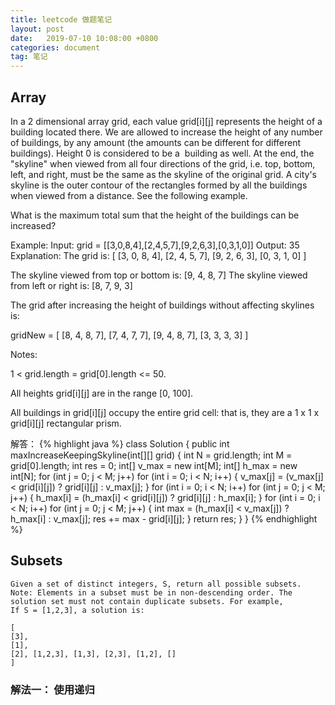 ```yaml
---
title: leetcode 做题笔记
layout: post
date:   2019-07-10 10:08:00 +0800
categories: document
tag: 笔记
---
```


## Array

In a 2 dimensional array grid, each value grid[i][j] represents 
the height of a building located there. We are allowed to increase 
the height of any number of buildings, by any amount (the amounts can 
be different for different buildings). Height 0 is considered to be a 
building as well. At the end, the "skyline" when viewed from all four 
directions of the grid, i.e. top, bottom, left, and right, must be the 
same as the skyline of the original grid. A city's skyline is the outer 
contour of the rectangles formed by all the buildings when viewed from a 
distance. See the following example.

What is the maximum total sum that the height of the buildings can be increased?


Example:
Input: grid = [[3,0,8,4],[2,4,5,7],[9,2,6,3],[0,3,1,0]]
Output: 35
Explanation: 
The grid is:
[ [3, 0, 8, 4], 
  [2, 4, 5, 7],
  [9, 2, 6, 3],
  [0, 3, 1, 0] ]

The skyline viewed from top or bottom is: [9, 4, 8, 7]
The skyline viewed from left or right is: [8, 7, 9, 3]

The grid after increasing the height of buildings without affecting skylines is:

gridNew = [ [8, 4, 8, 7],
        [7, 4, 7, 7],
        [9, 4, 8, 7],
        [3, 3, 3, 3] ]

Notes:

1 < grid.length = grid[0].length <= 50.

All heights grid[i][j] are in the range [0, 100].

All buildings in grid[i][j] occupy the entire grid cell: that is, they are a 1 x 1 x grid[i][j] rectangular prism.

解答：
{% highlight java %}
class Solution {
    public int maxIncreaseKeepingSkyline(int[][] grid) {
        int N = grid.length;
		int M = grid[0].length;
		int res = 0;
		int[] v_max = new int[M];
		int[] h_max = new int[N];
		for (int j = 0; j < M; j++)
			for (int i = 0; i < N; i++)
			{
				v_max[j] = (v_max[j] < grid[i][j]) ? grid[i][j] : v_max[j];
			}
		for (int i = 0; i < N; i++)
			for (int j = 0; j < M; j++)
			{
				h_max[i] = (h_max[i] < grid[i][j]) ? grid[i][j] : h_max[i];
			}
		for (int i = 0; i < N; i++)
			for (int j = 0; j < M; j++)
			{
				int max = (h_max[i] < v_max[j]) ? h_max[i] : v_max[j];
				res += max - grid[i][j];
			}
		return res;
    }
}
{% endhighlight %}

## Subsets
```
Given a set of distinct integers, S, return all possible subsets.
Note: Elements in a subset must be in non-descending order. The 
solution set must not contain duplicate subsets. For example, 
If S = [1,2,3], a solution is:

[
[3],
[1],
[2], [1,2,3], [1,3], [2,3], [1,2], []
]

```
### 解法一： 使用递归
